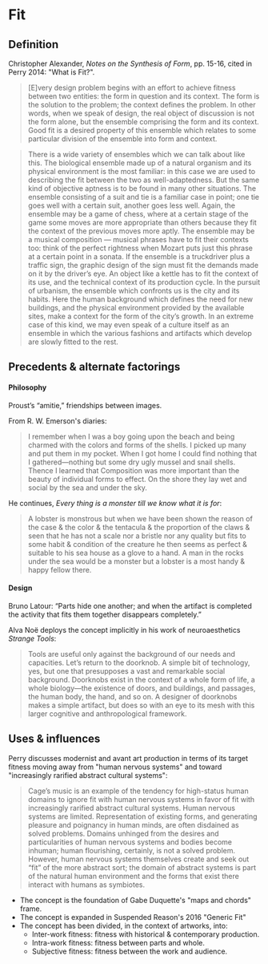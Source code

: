 # Fit

## Definition 

Christopher Alexander, _Notes on the Synthesis of Form_, pp. 15-16, cited in Perry 2014: "What is Fit?".

> [E]very design problem begins with an effort to achieve fitness between two entities: the form in question and its context. The form is the solution to the problem; the context defines the problem. In other words, when we speak of design, the real object of discussion is not the form alone, but the ensemble comprising the form and its context. Good fit is a desired property of this ensemble which relates to some particular division of the ensemble into form and context.

> There is a wide variety of ensembles which we can talk about like this. The biological ensemble made up of a natural organism and its physical environment is the most familiar: in this case we are used to describing the fit between the two as well-adaptedness. But the same kind of objective aptness is to be found in many other situations. The ensemble consisting of a suit and tie is a familiar case in point; one tie goes well with a certain suit, another goes less well. Again, the ensemble may be a game of chess, where at a certain stage of the game some moves are more appropriate than others because they fit the context of the previous moves more aptly. The ensemble may be a musical composition — musical phrases have to fit their contexts too: think of the perfect rightness when Mozart puts just this phrase at a certain point in a sonata. If the ensemble is a truckdriver plus a traffic sign, the graphic design of the sign must fit the demands made on it by the driver’s eye. An object like a kettle has to fit the context of its use, and the technical context of its production cycle. In the pursuit of urbanism, the ensemble which confronts us is the city and its habits. Here the human background which defines the need for new buildings, and the physical environment provided by the available sites, make a context for the form of the city’s growth. In an extreme case of this kind, we may even speak of a culture itself as an ensemble in which the various fashions and artifacts which develop are slowly fitted to the rest.

## Precedents & alternate factorings

#### Philosophy

Proust’s “amitie,” friendships between images.

From R. W. Emerson's diaries:

> I remember when I was a boy going upon the beach and being charmed with the colors and forms of the shells. I picked up many and put them in my pocket. When I got home I could find nothing that I gathered—nothing but some dry ugly mussel and snail shells. Thence I learned that Composition was more important than the beauty of individual forms to effect. On the shore they lay wet and social by the sea and under the sky.

He continues, _Every thing is a monster till we know what it is for_:

> A lobster is monstrous but when we have been shown the reason of the case & the color & the tentacula & the proportion of the claws & seen that he has not a scale nor a bristle nor any quality but fits to some habit & condition of the creature he then seems as perfect & suitable to his sea house as a glove to a hand. A man in the rocks under the sea would be a monster but a lobster is a most handy & happy fellow there.

#### Design

Bruno Latour: “Parts hide one another; and when the artifact is completed the activity that fits them together disappears completely.”

Alva Noë deploys the concept implicitly in his work of neuroaesthetics _Strange Tools_: 

> Tools are useful only against the background of our needs and capacities. Let’s return to the doorknob. A simple bit of technology, yes, but one that presupposes a vast and remarkable social background. Doorknobs exist in the context of a whole form of life, a whole biology—the existence of doors, and buildings, and passages, the human body, the hand, and so on. A designer of doorknobs makes a simple artifact, but does so with an eye to its mesh with this larger cognitive and anthropological framework.


## Uses & influences

Perry discusses modernist and avant art production in terms of its target fitness moving away from "human nervous systems" and toward "increasingly rarified abstract cultural systems":

> Cage’s music is an example of the tendency for high-status human domains to ignore fit with human nervous systems in favor of fit with increasingly rarified abstract cultural systems. Human nervous systems are limited. Representation of existing forms, and generating pleasure and poignancy in human minds, are often disdained as solved problems. Domains unhinged from the desires and particularities of human nervous systems and bodies become inhuman; human flourishing, certainly, is not a solved problem. However, human nervous systems themselves create and seek out “fit” of the more abstract sort; the domain of abstract systems is part of the natural human environment and the forms that exist there interact with humans as symbiotes.

* The concept is the foundation of Gabe Duquette's "maps and chords" frame.
* The concept is expanded in Suspended Reason's 2016 "Generic Fit"
* The concept has been divided, in the context of artworks, into:
  * Inter-work fitness: fitness with historical & contemporary production. 
  * Intra-work fitness: fitness between parts and whole.
  * Subjective fitness: fitness between the work and audience.